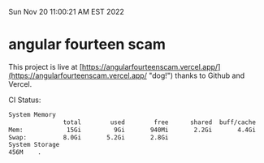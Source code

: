 Sun Nov 20 11:00:21 AM EST 2022

# angular fourteen scam


This project is live at [https://angularfourteenscam.vercel.app/](https://angularfourteenscam.vercel.app/ "dog!") thanks to Github and Vercel.

CI Status: 

```bash
System Memory
               total        used        free      shared  buff/cache   available
Mem:            15Gi         9Gi       940Mi       2.2Gi       4.4Gi       2.6Gi
Swap:          8.0Gi       5.2Gi       2.8Gi
System Storage
456M	.
```
```bash
